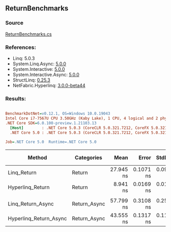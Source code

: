 ﻿## ReturnBenchmarks

### Source
[ReturnBenchmarks.cs](../NetFabric.Hyperlinq.Benchmarks/Benchmarks/ReturnBenchmarks.cs)

### References:
- Linq: 5.0.3
- System.Linq.Async: [5.0.0](https://www.nuget.org/packages/System.Linq.Async/5.0.0)
- System.Interactive: [5.0.0](https://www.nuget.org/packages/System.Interactive/5.0.0)
- System.Interactive.Async: [5.0.0](https://www.nuget.org/packages/System.Interactive.Async/5.0.0)
- StructLinq: [0.25.3](https://www.nuget.org/packages/StructLinq/0.25.3)
- NetFabric.Hyperlinq: [3.0.0-beta44](https://www.nuget.org/packages/NetFabric.Hyperlinq/3.0.0-beta44)

### Results:
``` ini

BenchmarkDotNet=v0.12.1, OS=Windows 10.0.19043
Intel Core i7-7567U CPU 3.50GHz (Kaby Lake), 1 CPU, 4 logical and 2 physical cores
.NET Core SDK=6.0.100-preview.1.21103.13
  [Host]        : .NET Core 5.0.3 (CoreCLR 5.0.321.7212, CoreFX 5.0.321.7212), X64 RyuJIT
  .NET Core 5.0 : .NET Core 5.0.3 (CoreCLR 5.0.321.7212, CoreFX 5.0.321.7212), X64 RyuJIT

Job=.NET Core 5.0  Runtime=.NET Core 5.0  

```
|                 Method |   Categories |      Mean |     Error |    StdDev | Ratio |  Gen 0 | Gen 1 | Gen 2 | Allocated |
|----------------------- |------------- |----------:|----------:|----------:|------:|-------:|------:|------:|----------:|
|            Linq_Return |       Return | 27.945 ns | 0.1071 ns | 0.0950 ns |  1.00 | 0.0191 |     - |     - |      40 B |
|       Hyperlinq_Return |       Return |  8.941 ns | 0.0169 ns | 0.0149 ns |  0.32 |      - |     - |     - |         - |
|                        |              |           |           |           |       |        |       |       |           |
|      Linq_Return_Async | Return_Async | 57.799 ns | 0.3108 ns | 0.2596 ns |  1.00 | 0.0229 |     - |     - |      48 B |
| Hyperlinq_Return_Async | Return_Async | 43.555 ns | 0.1317 ns | 0.1100 ns |  0.75 |      - |     - |     - |         - |
